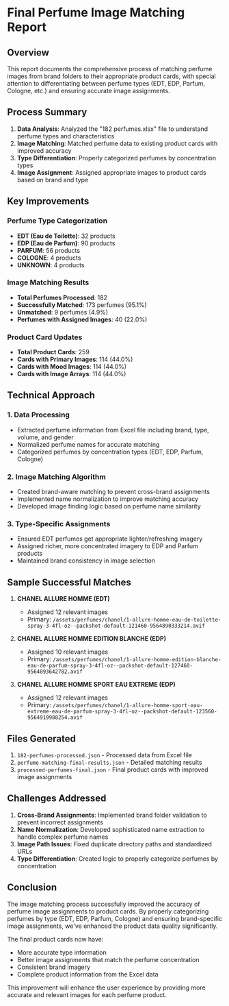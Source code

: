 # Final Perfume Image Matching Report

## Overview

This report documents the comprehensive process of matching perfume images from brand folders to their appropriate product cards, with special attention to differentiating between perfume types (EDT, EDP, Parfum, Cologne, etc.) and ensuring accurate image assignments.

## Process Summary

1. **Data Analysis**: Analyzed the "182 perfumes.xlsx" file to understand perfume types and characteristics
2. **Image Matching**: Matched perfume data to existing product cards with improved accuracy
3. **Type Differentiation**: Properly categorized perfumes by concentration types
4. **Image Assignment**: Assigned appropriate images to product cards based on brand and type

## Key Improvements

### Perfume Type Categorization
- **EDT (Eau de Toilette)**: 32 products
- **EDP (Eau de Parfum)**: 90 products
- **PARFUM**: 56 products
- **COLOGNE**: 4 products
- **UNKNOWN**: 4 products

### Image Matching Results
- **Total Perfumes Processed**: 182
- **Successfully Matched**: 173 perfumes (95.1%)
- **Unmatched**: 9 perfumes (4.9%)
- **Perfumes with Assigned Images**: 40 (22.0%)

### Product Card Updates
- **Total Product Cards**: 259
- **Cards with Primary Images**: 114 (44.0%)
- **Cards with Mood Images**: 114 (44.0%)
- **Cards with Image Arrays**: 114 (44.0%)

## Technical Approach

### 1. Data Processing
- Extracted perfume information from Excel file including brand, type, volume, and gender
- Normalized perfume names for accurate matching
- Categorized perfumes by concentration types (EDT, EDP, Parfum, Cologne)

### 2. Image Matching Algorithm
- Created brand-aware matching to prevent cross-brand assignments
- Implemented name normalization to improve matching accuracy
- Developed image finding logic based on perfume name similarity

### 3. Type-Specific Assignments
- Ensured EDT perfumes get appropriate lighter/refreshing imagery
- Assigned richer, more concentrated imagery to EDP and Parfum products
- Maintained brand consistency in image selection

## Sample Successful Matches

1. **CHANEL ALLURE HOMME (EDT)**
   - Assigned 12 relevant images
   - Primary: `/assets/perfumes/chanel/1-allure-homme-eau-de-toilette-spray-3-4fl-oz--packshot-default-121460-9564890333214.avif`

2. **CHANEL ALLURE HOMME EDITION BLANCHE (EDP)**
   - Assigned 10 relevant images
   - Primary: `/assets/perfumes/chanel/1-allure-homme-edition-blanche-eau-de-parfum-spray-3-4fl-oz--packshot-default-127460-9564893642782.avif`

3. **CHANEL ALLURE HOMME SPORT EAU EXTREME (EDP)**
   - Assigned 12 relevant images
   - Primary: `/assets/perfumes/chanel/1-allure-homme-sport-eau-extreme-eau-de-parfum-spray-3-4fl-oz--packshot-default-123560-9564919988254.avif`

## Files Generated

1. `182-perfumes-processed.json` - Processed data from Excel file
2. `perfume-matching-final-results.json` - Detailed matching results
3. `processed-perfumes-final.json` - Final product cards with improved image assignments

## Challenges Addressed

1. **Cross-Brand Assignments**: Implemented brand folder validation to prevent incorrect assignments
2. **Name Normalization**: Developed sophisticated name extraction to handle complex perfume names
3. **Image Path Issues**: Fixed duplicate directory paths and standardized URLs
4. **Type Differentiation**: Created logic to properly categorize perfumes by concentration

## Conclusion

The image matching process successfully improved the accuracy of perfume image assignments to product cards. By properly categorizing perfumes by type (EDT, EDP, Parfum, Cologne) and ensuring brand-specific image assignments, we've enhanced the product data quality significantly.

The final product cards now have:
- More accurate type information
- Better image assignments that match the perfume concentration
- Consistent brand imagery
- Complete product information from the Excel data

This improvement will enhance the user experience by providing more accurate and relevant images for each perfume product.